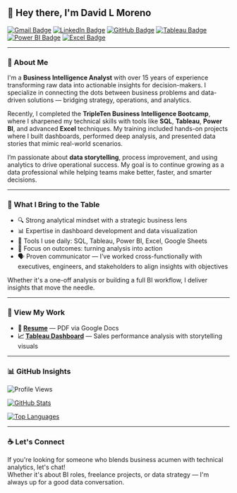 ## 👋 Hey there, I'm David L Moreno

[![Gmail Badge](https://img.shields.io/badge/-dluis.cpp@gmail.com-c14438?style=flat&logo=Gmail&logoColor=white)](mailto:dluis.cpp@gmail.com) 
[![LinkedIn Badge](https://img.shields.io/badge/-David%20L%20Moreno-0072b1?style=flat&logo=Linkedin&logoColor=white)](https://www.linkedin.com/in/david-l-moreno/)
[![GitHub Badge](https://img.shields.io/badge/-dlmoreno1-grey?style=flat&logo=github&logoColor=white)](https://github.com/dlmoreno1/)
[![Tableau Badge](https://img.shields.io/badge/-Tableau%20Public-E97627?style=flat&logo=Tableau&logoColor=white)](https://public.tableau.com/app/profile/david.moreno7786)
[![Power BI Badge](https://img.shields.io/badge/-Power%20BI-F2C811?style=flat&logo=Power%20BI&logoColor=black)](https://powerbi.microsoft.com/)
[![Excel Badge](https://img.shields.io/badge/-Excel-217346?style=flat&logo=Microsoft%20Excel&logoColor=white)](https://www.microsoft.com/en-us/microsoft-365/excel)

---

### 🧠 About Me

I'm a **Business Intelligence Analyst** with over 15 years of experience transforming raw data into actionable insights for decision-makers. I specialize in connecting the dots between business problems and data-driven solutions — bridging strategy, operations, and analytics.

Recently, I completed the **TripleTen Business Intelligence Bootcamp**, where I sharpened my technical skills with tools like **SQL**, **Tableau**, **Power BI**, and advanced **Excel** techniques. My training included hands-on projects where I built dashboards, performed deep analysis, and presented data stories that mimic real-world scenarios.

I’m passionate about **data storytelling**, process improvement, and using analytics to drive operational success. My goal is to continue growing as a data professional while helping teams make better, faster, and smarter decisions.

---

### 💼 What I Bring to the Table

- 🔍 Strong analytical mindset with a strategic business lens
- 📊 Expertise in dashboard development and data visualization
- 🧰 Tools I use daily: SQL, Tableau, Power BI, Excel, Google Sheets
- 🎯 Focus on outcomes: turning analysis into action
- 🗣️ Proven communicator — I’ve worked cross-functionally with executives, engineers, and stakeholders to align insights with objectives

Whether it's a one-off analysis or building a full BI workflow, I deliver insights that move the needle.

---

### 📄 View My Work

- **📂 [Resume](https://docs.google.com/document/d/1FXzp3y5Vu7rkilHS43bBeFtQmn8AJn1ZJc1ViO8naKM/edit?usp=sharing)** — PDF via Google Docs  
- **📈 [Tableau Dashboard](https://public.tableau.com/app/profile/david.moreno7786/viz/shared/FZSP966T4)** — Sales performance analysis with storytelling visuals

---

### 📊 GitHub Insights

![Profile Views](https://komarev.com/ghpvc/?username=dlmoreno1)

[![GitHub Stats](https://github-readme-stats.vercel.app/api?username=dlmoreno1&show_icons=true&include_all_commits=true)](https://github.com/dlmoreno1/github-readme-stats)

[![Top Languages](https://github-readme-stats.vercel.app/api/top-langs/?username=dlmoreno1&layout=compact)](https://github.com/dlmoreno1/github-readme-stats)

---

### ☕ Let's Connect

If you're looking for someone who blends business acumen with technical analytics, let's chat!  
Whether it's about BI roles, freelance projects, or data strategy — I'm always up for a good data conversation.
